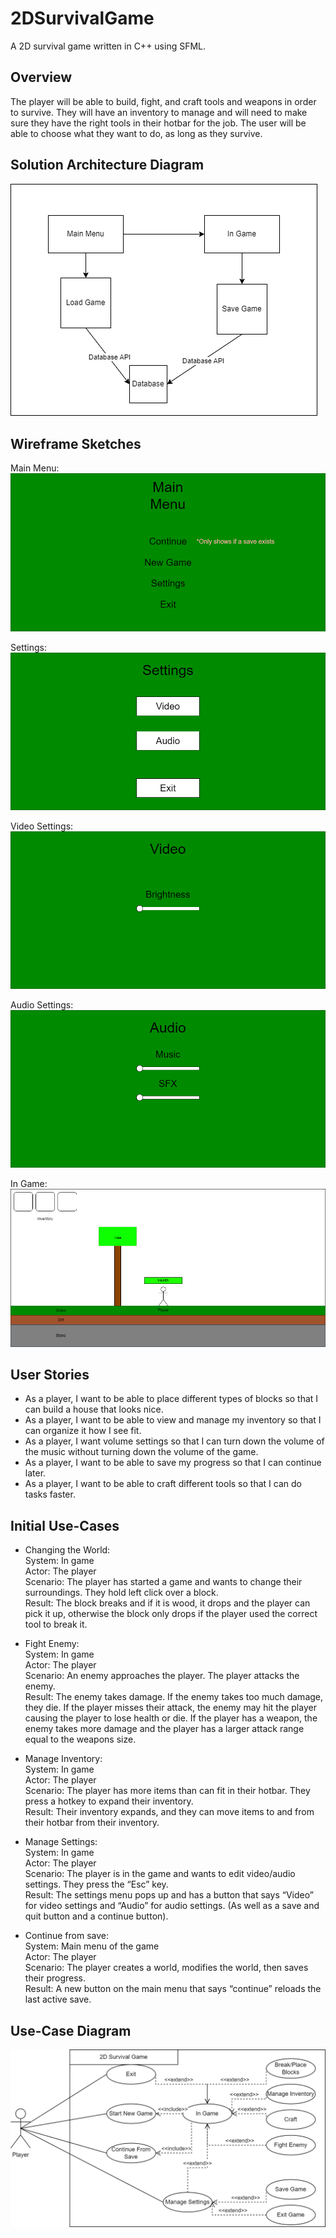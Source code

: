 # 2DSurvivalGame
A 2D survival game written in C++ using SFML.

## Overview
The player will be able to build, fight, and craft tools and weapons in order to survive. They will have an inventory to manage and will need to make sure they have the right tools in their hotbar for the job. The user will be able to choose what they want to do, as long as they survive.

## Solution Architecture Diagram
![Image showing save and load functions using database api to interact with the database](https://github.com/Unyxuous/2DSurvivalGame/blob/main/Design%20Documents/Solution%20Architecture%20Diagram.png)

## Wireframe Sketches
Main Menu:
![Image of main menu](https://github.com/Unyxuous/2DSurvivalGame/blob/main/Design%20Documents/Main%20Menu.png)

Settings:
![Image of settings](https://github.com/Unyxuous/2DSurvivalGame/blob/main/Design%20Documents/Settings.png)

Video Settings:
![Image of video settings](https://github.com/Unyxuous/2DSurvivalGame/blob/main/Design%20Documents/Video%20Settings.png)

Audio Settings:
![Image of audio settings](https://github.com/Unyxuous/2DSurvivalGame/blob/main/Design%20Documents/Audio%20Settings.png)

In Game:
![Image of basic game layout](https://github.com/Unyxuous/2DSurvivalGame/blob/main/Design%20Documents/Game%20Screen.png)

## User Stories
* As a player, I want to be able to place different types of blocks so that I can build a house that looks nice.
* As a player, I want to be able to view and manage my inventory so that I can organize it how I see fit.
* As a player, I want volume settings so that I can turn down the volume of the music without turning down the volume of the game.
* As a player, I want to be able to save my progress so that I can continue later.
* As a player, I want to be able to craft different tools so that I can do tasks faster.

## Initial Use-Cases
* Changing the World:  
   System: In game  
   Actor: The player  
   Scenario: The player has started a game and wants to change their surroundings. They hold left click over a block.  
   Result: The block breaks and if it is wood, it drops and the player can pick it up, otherwise the block only drops if the player used the correct tool to break it.  

* Fight Enemy:  
   System: In game  
   Actor: The player  
   Scenario: An enemy approaches the player. The player attacks the enemy.  
   Result: The enemy takes damage. If the enemy takes too much damage, they die. If the player misses their attack, the enemy may hit the player causing the player to lose health or die. If the player has a weapon, the enemy takes more damage and the player has a larger attack range equal to the weapons size.  

* Manage Inventory:  
   System: In game  
   Actor: The player  
   Scenario: The player has more items than can fit in their hotbar. They press a hotkey to expand their inventory.  
   Result: Their inventory expands, and they can move items to and from their hotbar from their inventory.  

* Manage Settings:  
   System: In game  
   Actor: The player  
   Scenario: The player is in the game and wants to edit video/audio settings. They press the “Esc” key.  
   Result: The settings menu pops up and has a button that says “Video” for video settings and “Audio” for audio settings. (As well as a save and quit button and a continue button).  

* Continue from save:  
   System: Main menu of the game  
   Actor: The player  
   Scenario: The player creates a world, modifies the world, then saves their progress.  
   Result: A new button on the main menu that says “continue” reloads the last active save.  

## Use-Case Diagram
![Image of Use-Case Diagram](https://github.com/Unyxuous/2DSurvivalGame/blob/main/Design%20Documents/Use%20Case%20Diagram.png)